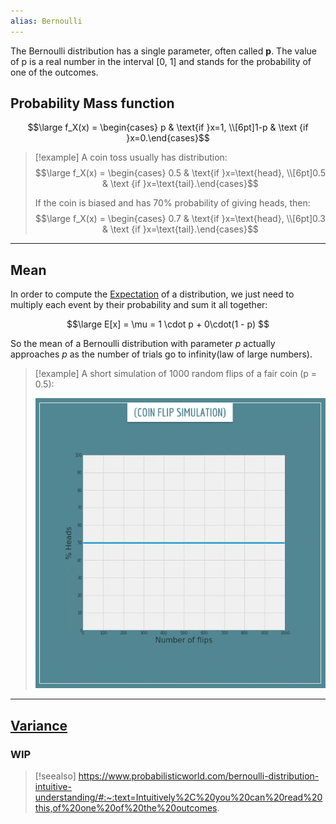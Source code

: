```yaml
---
alias: Bernoulli
---
```

The Bernoulli distribution has a single parameter, often called **p**. 
The value of p is a real number in the interval [0, 1] and stands for the probability of one of the outcomes.


## Probability Mass function

$$\large f_X(x) = \begin{cases} p & \text{if }x=1, \\[6pt]1-p & \text {if }x=0.\end{cases}$$

> [!example]
> A coin toss usually has distribution:
> $$\large f_X(x) = \begin{cases} 0.5 & \text{if }x=\text{head}, \\[6pt]0.5 & \text {if }x=\text{tail}.\end{cases}$$
> 
> 
> 
> If the coin is biased and has 70% probability of giving heads, then:
> $$\large f_X(x) = \begin{cases} 0.7 & \text{if }x=\text{head}, \\[6pt]0.3 & \text {if }x=\text{tail}.\end{cases}$$

---

## Mean

In order to compute the [Expectation](../Statistics/Expected%20value.md) of a distribution, we just need to multiply each event by their probability and sum it all together:

$$\large E[x] = \mu = 1 \cdot p + 0\cdot(1 - p) $$

So the mean of a Bernoulli distribution with parameter $p$ actually approaches $p$ as the number of trials go to infinity(law of large numbers).


> [!example]
> A short simulation of 1000 random flips of a fair coin (p = 0.5):
> 
> ![](../z_images/coin-flip-simulation-3.gif)

---

## [Variance](../Statistics/Variance.md)

### WIP


> [!seealso]
> https://www.probabilisticworld.com/bernoulli-distribution-intuitive-understanding/#:~:text=Intuitively%2C%20you%20can%20read%20this,of%20one%20of%20the%20outcomes.
> 
